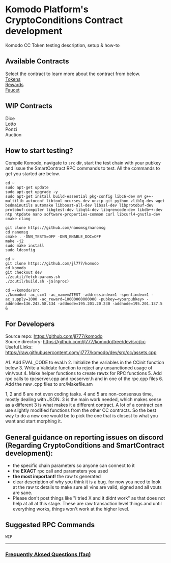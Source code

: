 # Komodo Platform's CryptoConditions Contract development
Komodo CC Token testing description, setup &amp; how-to

## Available Contracts
Select the contract to learn more about the contract from below.  
[Tokens](./rpc/token)  
[Rewards](./rpc/rewards)  
[Faucet](./rpc/faucet)  

## WIP Contracts
Dice  
Lotto  
Ponzi  
Auction  

## How to start testing?
Compile Komodo, navigate to `src` dir, start the test chain with your pubkey and issue the SmartContract RPC commands to test. All the commands to get you started are below.
```shell
cd ~
sudo apt-get update
sudo apt-get upgrade -y
sudo apt-get install build-essential pkg-config libc6-dev m4 g++-multilib autoconf libtool ncurses-dev unzip git python zlib1g-dev wget bsdmainutils automake libboost-all-dev libssl-dev libprotobuf-dev protobuf-compiler libgtest-dev libqt4-dev libqrencode-dev libdb++-dev ntp ntpdate nano software-properties-common curl libcurl4-gnutls-dev cmake clang

git clone https://github.com/nanomsg/nanomsg
cd nanomsg
cmake . -DNN_TESTS=OFF -DNN_ENABLE_DOC=OFF
make -j2
sudo make install
sudo ldconfig

cd ~
git clone https://github.com/jl777/komodo
cd komodo
git checkout dev
./zcutil/fetch-params.sh
./zcutil/build.sh -j$(nproc)

cd ~/komodo/src
./komodod -ac_cc=1 -ac_name=ATEST -addressindex=1 -spentindex=1 -ac_supply=1000 -ac_reward=10000000000000 -pubkey=<yourpubkey> -addnode=136.243.58.134 -addnode=195.201.20.230 -addnode=195.201.137.5 &
```

## For Developers
Source repo: https://github.com/jl777/komodo  
Source directory: https://github.com/jl777/komodo/tree/dev/src/cc  
Useful Links: https://raw.githubusercontent.com/jl777/komodo/dev/src/cc/assets.cpp

A1. Add EVAL_CODE to eval.h
2. Initialize the variables in the CCinit function below
3. Write a Validate function to reject any unsanctioned usage of vin/vout
4. Make helper functions to create rawtx for RPC functions
5. Add rpc calls to rpcserver.cpp and rpcserver.h and in one of the rpc.cpp files
6. Add the new .cpp files to src/Makefile.am

1, 2 and 6 are not even coding tasks. 4 and 5 are non-consensus time, mostly dealing with JSON. 3 is the main work needed, which makes sense as a different 3 is what makes it a different contract. A lot of a contract can use slightly modified functions from the other CC contracts. So the best way to do a new one would be to pick the one that is closest to what you want and start morphing it.

## General guidance on reporting issues on discord (Regarding CryptoConditions and SmartContract development):

* the specific chain parameters so anyone can connect to it
* the **EXACT** rpc call and parameters you used
*  **the most important!** the raw tx generated
*  clear description of why you think it is a bug. for now you need to look at the raw tx details to make sure all vins are valid, signed and all vouts are sane.
* Please don't post things like "i tried X and it didnt work" as that does not help at all at this stage. These are raw transaction level things and until everything works, things won't work at the higher level.

## Suggested RPC Commands
```
WIP
```
---
### [Frequently Aksed Questions (faq)](https://github.com/himu007/KMD-CC-Token-Test-Guide/blob/master/faq.md)  
